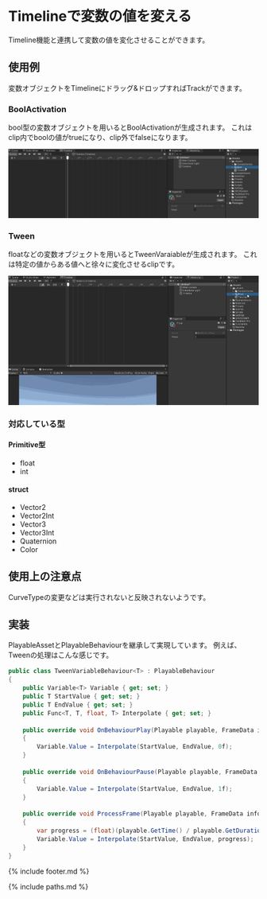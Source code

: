 # Timelineで変数の値を変える

Timeline機能と連携して変数の値を変化させることができます。

## 使用例

変数オブジェクトをTimelineにドラッグ&ドロップすればTrackができます。

### BoolActivation

bool型の変数オブジェクトを用いるとBoolActivationが生成されます。
これはclip内でboolの値がtrueになり、clip外でfalseになります。

![BoolActivationを作成して実行する][fig:BoolActivation]

### Tween

floatなどの変数オブジェクトを用いるとTweenVaraiableが生成されます。
これは特定の値からある値へと徐々に変化させるclipです。

![TweenVariableを作成して実行する][fig:TweenVariable]

### 対応している型

#### Primitive型

- float
- int

#### struct

- Vector2
- Vector2Int
- Vector3
- Vector3Int
- Quaternion
- Color

## 使用上の注意点

CurveTypeの変更などは実行されないと反映されないようです。

## 実装

PlayableAssetとPlayableBehaviourを継承して実現しています。
例えば、Tweenの処理はこんな感じです。

```cs
public class TweenVariableBehaviour<T> : PlayableBehaviour
{
    public Variable<T> Variable { get; set; }
    public T StartValue { get; set; }
    public T EndValue { get; set; }
    public Func<T, T, float, T> Interpolate { get; set; }

    public override void OnBehaviourPlay(Playable playable, FrameData info)
    {
        Variable.Value = Interpolate(StartValue, EndValue, 0f);
    }

    public override void OnBehaviourPause(Playable playable, FrameData info)
    {
        Variable.Value = Interpolate(StartValue, EndValue, 1f);
    }

    public override void ProcessFrame(Playable playable, FrameData info, object playerData)
    {
        var progress = (float)(playable.GetTime() / playable.GetDuration());
        Variable.Value = Interpolate(StartValue, EndValue, progress);
    }
}
```

<!--- footer --->

{% include footer.md %}

<!--- 参照 --->

{% include paths.md %}

[fig:BoolActivation]: Figures/BoolActivation.gif
[fig:TweenVariable]: Figures/TweenVariable.gif
